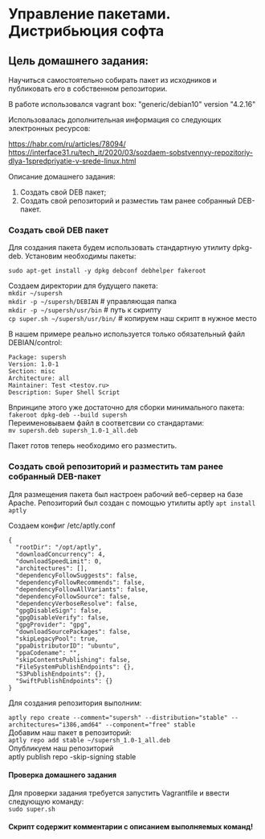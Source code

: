#  Управление пакетами. Дистрибьюция софта 
## Цель домашнего задания:
Научиться самостоятельно собирать пакет из исходников и публиковать его в собственном репозитории. 

В работе использовался vagrant box: "generic/debian10" version "4.2.16"

Использовалась дополнительная информация со следующих электронных ресурсов:

https://habr.com/ru/articles/78094/<br/>
https://interface31.ru/tech_it/2020/03/sozdaem-sobstvennyy-repozitoriy-dlya-1spredpriyatie-v-srede-linux.html

Описание домашнего задания:

1) Создать свой DEB пакет;
2) Создать свой репозиторий и разместиь там ранее собранный DEB-пакет.

### Создать свой DEB пакет

 Для создания пакета будем использовать стандартную утилиту dpkg-deb.
 Установим необходимы пакеты:
 
 `sudo apt-get install -y dpkg debconf debhelper fakeroot`
 
 Создаем директории для будущего пакета:  <br/>
 `mkdir ~/supersh` <br/>
 `mkdir -p ~/supersh/DEBIAN` # управляющая папка  <br/>
 `mkdir -p ~/supersh/usr/bin` # путь к скрипту   <br/>
 `cp super.sh ~/supersh/usr/bin/` # копируем наш скрипт в нужное место   <br/>
 
 В нашем примере реально используется только обязательный файл DEBIAN/control:

`Package: supersh` <br/>
`Version: 1.0-1` <br/>
`Section: misc`  <br/>
`Architecture: all`  <br/>
`Maintainer: Test <testov.ru>`  <br/>
`Description: Super Shell Script`  <br/>

Впринципе этого уже достаточно для сборки минимального пакета: <br/>
`fakeroot dpkg-deb --build supersh` <br/>
Переименовываем файл в соответсвии со стандартами:<br/>
`mv supersh.deb supersh_1.0-1_all.deb`<br/>

Пакет готов теперь необходимо его разместить.

### Создать свой репозиторий и разместить там ранее собранный DEB-пакет
Для размещения пакета был настроен рабочий веб-сервер на базе Apache.
Репозиторий был создан с помощью утилиты aptly
`apt install aptly`

Создаем конфиг /etc/aptly.conf

```
{
  "rootDir": "/opt/aptly",
  "downloadConcurrency": 4,
  "downloadSpeedLimit": 0,
  "architectures": [],
  "dependencyFollowSuggests": false,
  "dependencyFollowRecommends": false,
  "dependencyFollowAllVariants": false,
  "dependencyFollowSource": false,
  "dependencyVerboseResolve": false,
  "gpgDisableSign": false,
  "gpgDisableVerify": false,
  "gpgProvider": "gpg",
  "downloadSourcePackages": false,
  "skipLegacyPool": true,
  "ppaDistributorID": "ubuntu",
  "ppaCodename": "",
  "skipContentsPublishing": false,
  "FileSystemPublishEndpoints": {},
  "S3PublishEndpoints": {},
  "SwiftPublishEndpoints": {}
}
```

Для создания репозитория выполним:

`aptly repo create --comment="supersh" --distribution="stable" --architectures="i386,amd64" --component="free" stable` <br/>
Добавим наш пакет в репозиторий: <br/>
`aptly repo add stable ~/supersh_1.0-1_all.deb`  <br/>
Опубликуем наш репозиторий  <br/>
aptly publish repo -skip-signing stable

#### Проверка домашнего задания
Для проверки задания требуется запустить Vagrantfile и ввести следующую команду: <br/>
`sudo super.sh`

#### Скрипт содержит комментарии с описанием выполняемых команд!
